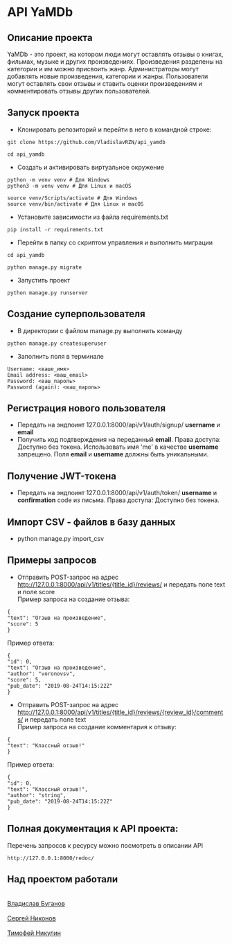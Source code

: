 # API YaMDb

## Описание проекта
YaMDb - это проект, на котором люди могут оставлять отзывы о книгах, фильмах, музыке и других произведениях.  Произведения разделены на категории и им можно присвоить жанр. Администраторы могут добавлять новые произведения, категории и жанры. Пользователи могут оставлять свои отзывы и ставить оценки произведениям и комментировать отзывы других пользователей.
## Запуск проекта
- Клонировать репозиторий и перейти в него в командной строке:
```
git clone https://github.com/VladislavRZN/api_yamdb
```
```
cd api_yamdb
```
- Cоздать и активировать виртуальное окружение
```
python -m venv venv # Для Windows
python3 -m venv venv # Для Linux и macOS
```
```
source venv/Scripts/activate # Для Windows
source venv/bin/activate # Для Linux и macOS
```
- Установите зависимости из файла requirements.txt
```
pip install -r requirements.txt
``` 
- Перейти в папку со скриптом управления и выполнить миграции
```
cd api_yamdb
```
```
python manage.py migrate
```

- Запустить проект
```
python manage.py runserver
```
## Создание суперпользователя
- В директории с файлом manage.py выполнить команду
```
python manage.py createsuperuser
```
- Заполнить поля в терминале
```
Username: <ваше_имя>
Email address: <ваш_email>
Password: <ваш_пароль>
Password (again): <ваш_пароль>
```
## Регистрация нового пользователя
- Передать на эндпоинт 127.0.0.1:8000/api/v1/auth/signup/ **username** и **email**
- Получить код подтверждения на переданный **email**. Права доступа: Доступно без токена. Использовать имя 'me' в качестве **username** запрещено. Поля **email** и **username** должны быть уникальными. 

## Получение JWT-токена
- Передать на эндпоинт 127.0.0.1:8000/api/v1/auth/token/ **username** и **confirmation** code из письма. Права доступа: Доступно без токена.

## Импорт CSV - файлов в базу данных
- python manage.py import_csv

## Примеры запросов
- Отправить POST-запрос на адрес http://127.0.0.1:8000/api/v1/titles/{title_id}/reviews/ и передать поле text и поле score <br>
Пример запроса на создание отзыва: 
```
{
"text": "Отзыв на произведение",
"score": 5
}
```
Пример ответа: 
```
{
"id": 0,
"text": "Отзыв на произведение",
"author": "voronovsv",
"score": 5,
"pub_date": "2019-08-24T14:15:22Z"
}
```
- Отправить POST-запрос на адрес http://127.0.0.1:8000/api/v1/titles/{title_id}/reviews/{review_id}/comments/ и передать поле text <br>
Пример запроса на создание комментария к отзыву:
```
{
"text": "Классный отзыв!"
}
```
Пример ответа:
```
{
"id": 0,
"text": "Классный отзыв!",
"author": "string",
"pub_date": "2019-08-24T14:15:22Z"
}
```
## Полная документация к API проекта:

Перечень запросов к ресурсу можно посмотреть в описании API

```
http://127.0.0.1:8000/redoc/
```
## Над проектом работали
<br>[Владислав Буганов](https://github.com/VladislavRZN)</br>
<br>[Сергей Никонов](https://github.com/Cactusman19)</br>
<br>[Тимофей Никулин](https://github.com/Timofeis)</br>